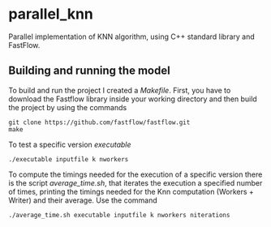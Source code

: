 # parallel_knn
Parallel implementation of KNN algorithm, using C++ standard library and FastFlow.

## Building and running the model
To build and run the project I created a *Makefile*. First, you have to download the Fastflow library inside your working directory and then build the project by using the commands

```
git clone https://github.com/fastflow/fastflow.git
make
```

To test a specific version *executable*

```
./executable inputfile k nworkers
```

To compute the timings needed for the execution of a specific version there is the script *average_time.sh*, that iterates the execution a specified number of times, printing the timings needed for the Knn computation (Workers + Writer) and their average. Use the command


```
./average_time.sh executable inputfile k nworkers niterations
```
